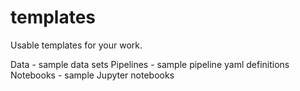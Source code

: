# templates
Usable templates for your work.


Data - sample data sets
Pipelines - sample pipeline yaml definitions
Notebooks - sample Jupyter notebooks
